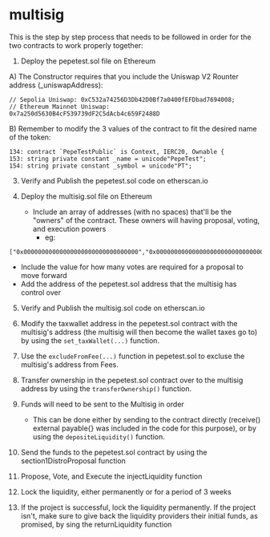 # multisig

This is the step by step process that needs to be followed in order for the two contracts to work properly together:

1) Deploy the pepetest.sol file on Ethereum

  A) The Constructor requires that you include the Uniswap V2 Rounter address (_uniswapAddress):

    // Sepolia Uniswap: 0xC532a74256D3Db42D0Bf7a0400fEFDbad7694008;
    // Ethereum Mainnet Uniswap: 0x7a250d5630B4cF539739dF2C5dAcb4c659F2488D

  B) Remember to modify the 3 values of the contract to fit the desired name of the token:
  
    134: contract `PepeTestPublic` is Context, IERC20, Ownable {
    153: string private constant _name = unicode"PepeTest";
    154: string private constant _symbol = unicode"PT";

3) Verify and Publish the pepetest.sol code on etherscan.io

4) Deploy the multisig.sol file on Ethereum
   * Include an array of addresses (with no spaces) that'll be the "owners" of the contract. These owners will having proposal, voting, and execution powers
     * eg:
```
["0x00000000000000000000000000000000","0x00000000000000000000000000000000","0x00000000000000000000000000000000"]
```
   * Include the value for how many votes are required for a proposal to move forward
   * Add the address of the pepetest.sol address that the multisig has control over 

5) Verify and Publish the multisig.sol code on etherscan.io

6) Modify the taxwallet address in the pepetest.sol contract with the multisig's address (the multisig will then become the wallet taxes go to) by using the `set_taxWallet(...)` function.

7) Use the `excludeFromFee(...)` function in pepetest.sol to excluse the multisig's address from Fees.

8) Transfer ownership in the pepetest.sol contract over to the multisig address by using the `transferOwnership()` function.

9) Funds will need to be sent to the Multisig in order
   * This can be done either by sending to the contract directly (receive() external payable{} was included in the code for this purpose), or by using the `depositeLiquidity()` function. 

10) Send the funds to the pepetest.sol contract by using the section1DistroProposal function

11) Propose, Vote, and Execute the injectLiquidity function

12) Lock the liquidity, either permanently or for a period of 3 weeks

13) If the project is successful, lock the liquidity permanently. If the project isn't, make sure to give back the liquidity providers their initial funds, as promised, by sing the  returnLiquidity function
		
